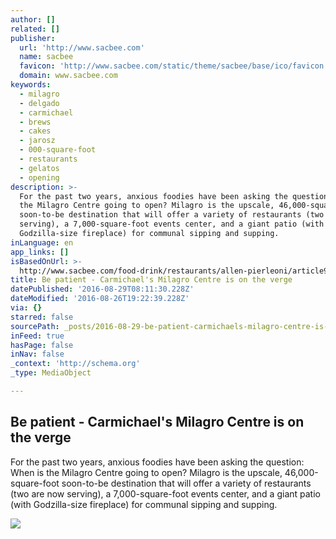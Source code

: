 ```yaml
---
author: []
related: []
publisher:
  url: 'http://www.sacbee.com'
  name: sacbee
  favicon: 'http://www.sacbee.com/static/theme/sacbee/base/ico/favicon.png'
  domain: www.sacbee.com
keywords:
  - milagro
  - delgado
  - carmichael
  - brews
  - cakes
  - jarosz
  - 000-square-foot
  - restaurants
  - gelatos
  - opening
description: >-
  For the past two years, anxious foodies have been asking the question: When is
  the Milagro Centre going to open? Milagro is the upscale, 46,000-square-foot
  soon-to-be destination that will offer a variety of restaurants (two are now
  serving), a 7,000-square-foot events center, and a giant patio (with
  Godzilla-size fireplace) for communal sipping and supping.
inLanguage: en
app_links: []
isBasedOnUrl: >-
  http://www.sacbee.com/food-drink/restaurants/allen-pierleoni/article97589172.html
title: Be patient - Carmichael's Milagro Centre is on the verge
datePublished: '2016-08-29T08:11:30.228Z'
dateModified: '2016-08-26T19:22:39.228Z'
via: {}
starred: false
sourcePath: _posts/2016-08-29-be-patient-carmichaels-milagro-centre-is-on-the-verge.md
inFeed: true
hasPage: false
inNav: false
_context: 'http://schema.org'
_type: MediaObject

---
```

<article style=""><h1>Be patient - Carmichael's Milagro Centre is on the verge</h1><p>For the past two years, anxious foodies have been asking the question: When is the Milagro Centre going to open? Milagro is the upscale, 46,000-square-foot soon-to-be destination that will offer a variety of restaurants (two are now serving), a 7,000-square-foot events center, and a giant patio (with Godzilla-size fireplace) for communal sipping and supping.</p><img src="http://www.sacbee.com/food-drink/restaurants/allen-pierleoni/7x9h2b/picture97589167/ALTERNATES/LANDSCAPE_1140/tacos" /></article>